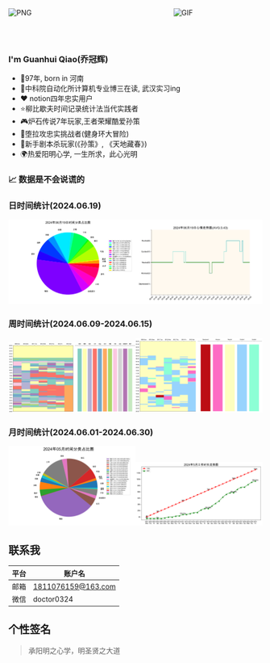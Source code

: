 <img align="left" alt="PNG" src="https://s3.bmp.ovh/imgs/2024/06/20/03f245c8d375cf86.jpg" width=10% />
<img align="right" alt="GIF" src="https://s3.bmp.ovh/imgs/2024/06/20/f383e39618937618.gif" width="35%" />


<br><br><br>

### I'm Guanhui Qiao(乔冠辉)

- 👶97年, born in 河南
- 🏫中科院自动化所计算机专业博三在读, 武汉实习ing
- ❤️ notion四年忠实用户
- ⭐柳比歇夫时间记录统计法当代实践者
- 🎮炉石传说7年玩家,王者荣耀酷爱孙策
- 🏅堕拉攻忠实挑战者(健身环大冒险)
- 📓新手剧本杀玩家(《孙策》, 《天地藏春》)
- 🌍热爱阳明心学, 一生所求，此心光明

### 📈 数据是不会说谎的
### 日时间统计(2024.06.19)
<img src='./png/new_20240619_pie.png' width="50%"><img src='./png/new_20240619_plot.png' width="50%">

### 周时间统计(2024.06.09-2024.06.15)
<img src='./png/202406week03_table_show.png' width="50%"><img src='./png/202406week03_emotion_show.png' width="50%">

### 月时间统计(2024.06.01-2024.06.30)
<img src='./png/202405_pie.png' width="50%"><img src='./png/202405_work_time.png' width="50%">

## 联系我

|平台|账户名|
|-----|------------------|
|邮箱|1811076159@163.com|
|微信|doctor0324|

## 个性签名
> 承阳明之心学，明圣贤之大道

